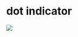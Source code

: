 # dot indicator

[![](https://jitpack.io/v/kdu0136/dot_indicator.svg)](https://jitpack.io/#kdu0136/dot_indicator)
